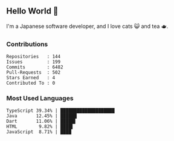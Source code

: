 ## Hello World 👋

I'm a Japanese software developer, and I love cats 😺 and tea 🫖.

### Contributions

    Repositories   : 144
    Issues         : 199
    Commits        : 6482
    Pull-Requests  : 502
    Stars Earned   : 4
    Contributed To : 0

### Most Used Languages

    TypeScript 39.34% | ████████████████████
    Java       12.45% | ██████
    Dart       11.06% | █████▌
    HTML        9.82% | ████▌
    JavaScript  8.71% | ████
